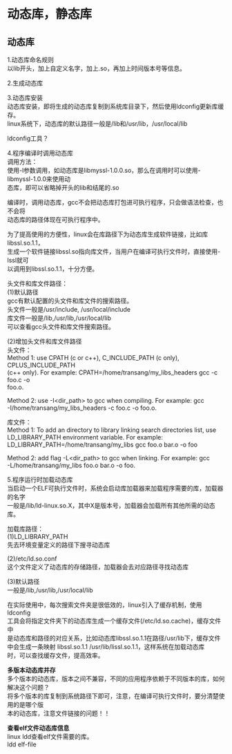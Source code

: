 # 动态库，静态库        
      
## 动态库   
      
1.动态库命名规则      
以lib开头，加上自定义名字，加上.so，再加上时间版本号等信息。      
    
2.生成动态库    
      
3.动态库安装      
动态库安装，即将生成的动态库复制到系统库目录下，然后使用ldconfig更新库缓存。      
linux系统下，动态库的默认路径一般是/lib和/usr/lib，/usr/local/lib      
    
ldconfig工具？    
      
4.程序编译时调用动态库      
调用方法：  
使用-l参数调用，如动态库是libmyssl-1.0.0.so，那么在调用时可以使用-libmyssl-1.0.0来使用动    
态库，即可以省略掉开头的lib和结尾的.so    
  
编译时，调用动态库，gcc不会把动态库打包进可执行程序，只会做语法检查，也不会将    
动态库的路径体现在可执行程序中。    
  
为了提高使用的方便性，linux会在库路径下为动态库生成软件链接，比如库libssl.so.1.1，      
生成一个软件链接libssl.so指向库文件，当用户在编译可执行文件时，直接使用-lssl就可      
以调用到libssl.so.1.1，十分方便。      
    
头文件和库文件路径：  
(1)默认路径  
gcc有默认配置的头文件和库文件的搜索路径。  
头文件一般是/usr/include, /usr/local/include  
库文件一般是/lib,/usr/lib,/usr/local/lib  
可以查看gcc头文件和库文件搜索路径。  
  
(2)增加头文件和库文件路径  
头文件：  
Method 1: use CPATH (c or c++), C_INCLUDE_PATH (c only), CPLUS_INCLUDE_PATH  
(c++ only). For example: CPATH=/home/transang/my_libs_headers gcc -c foo.c -o  
foo.o.  
  
Method 2: use -I<dir_path> to gcc when compiling. For example: gcc  
-I/home/transang/my_libs_headers -c foo.c -o foo.o.  
  
库文件：  
Method 1: To add an directory to library linking search directories list, use  
LD_LIBRARY_PATH environment variable. For example:  
LD_LIBRARY_PATH=/home/transang/my_libs gcc foo.o bar.o -o foo  
  
Method 2: add flag -L<dir_path> to gcc when linking. For example: gcc  
-L/home/transang/my_libs foo.o bar.o -o foo.  
    
5.程序运行时加载动态库      
当启动一个ELF可执行文件时，系统会启动库加载器来加载程序需要的库，加载器的名字    
一般是/lib/ld-linux.so.X，其中X是版本号，加载器会加载所有其他所需的动态库。    
    
加载库路径：  
(1)LD_LIBRARY_PATH  
先去环境变量定义的路径下搜寻动态库  
  
(2)/etc/ld.so.conf  
这个文件定义了动态库的存储路径，加载器会去对应路径寻找动态库  
  
(3)默认路径  
一般是/lib,/usr/lib,/usr/local/lib  
  
在实际使用中，每次搜索文件夹是很低效的，linux引入了缓存机制，使用ldconfig      
工具会将指定文件夹下的动态库生成一个缓存文件(/etc/ld.so.cache)，缓存文件中      
是动态库和路径的对应关系，比如动态库libssl.so.1.1在路径/usr/lib下，缓存文件      
中会生成一条映射 libssl.so.1.1  /usr/lib/lissl.so.1.1，这样系统在加载动态库      
时，可以查找缓存文件，提高效率。      
      
**多版本动态库并存**      
多个版本的动态库，版本之间不兼容，不同的应用程序依赖于不同版本的库，如何解决这个问题？      
将多个版本的库复制到系统路径下即可，注意，在编译可执行文件时，要分清楚使用的是哪个版      
本的动态库，注意文件链接的问题！！      
      
**查看elf文件动态库信息**      
linux ldd查看elf文件需要的库。        
ldd    elf-file          
